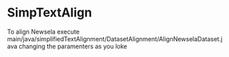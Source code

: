 # SimpTextAlign

To align Newsela execute main/java/simplifiedTextAlignment/DatasetAlignment/AlignNewselaDataset.java changing the paramenters as you loke
